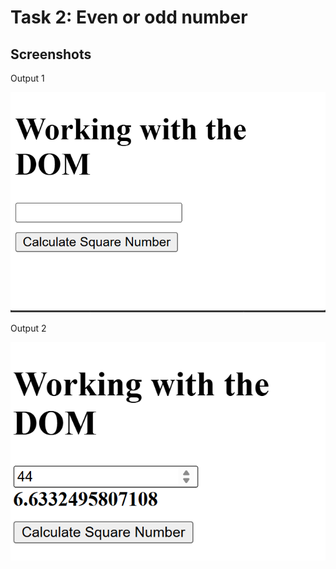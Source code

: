 # Task 2: Even or odd number

## Screenshots

<p>Output 1</p>

![Output1](screenshots/output1.png)

<p>Output 2</p>

![Output2](screenshots/output2.png)
